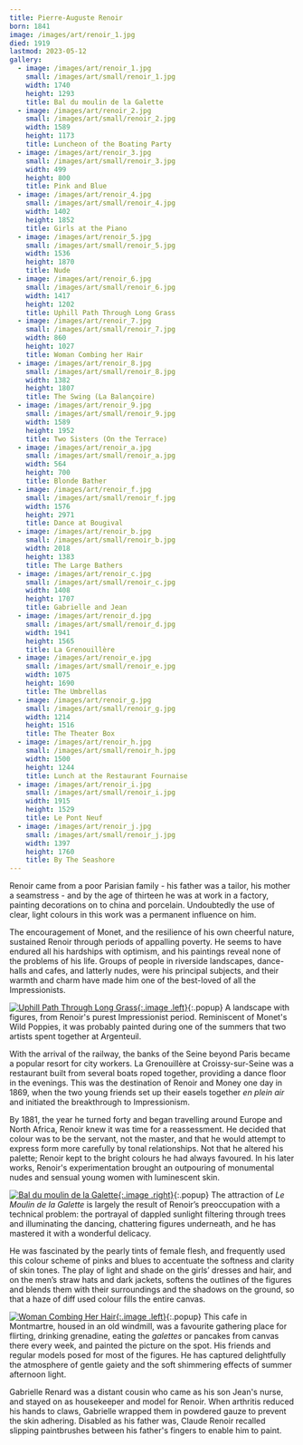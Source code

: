 ```yaml
---
title: Pierre-Auguste Renoir
born: 1841
image: /images/art/renoir_1.jpg
died: 1919
lastmod: 2023-05-12
gallery:
  - image: /images/art/renoir_1.jpg
    small: /images/art/small/renoir_1.jpg
    width: 1740
    height: 1293
    title: Bal du moulin de la Galette 
  - image: /images/art/renoir_2.jpg
    small: /images/art/small/renoir_2.jpg
    width: 1589
    height: 1173
    title: Luncheon of the Boating Party
  - image: /images/art/renoir_3.jpg
    small: /images/art/small/renoir_3.jpg
    width: 499
    height: 800
    title: Pink and Blue
  - image: /images/art/renoir_4.jpg
    small: /images/art/small/renoir_4.jpg
    width: 1402
    height: 1852
    title: Girls at the Piano
  - image: /images/art/renoir_5.jpg
    small: /images/art/small/renoir_5.jpg
    width: 1536
    height: 1870
    title: Nude
  - image: /images/art/renoir_6.jpg
    small: /images/art/small/renoir_6.jpg
    width: 1417
    height: 1202
    title: Uphill Path Through Long Grass
  - image: /images/art/renoir_7.jpg
    small: /images/art/small/renoir_7.jpg
    width: 860
    height: 1027
    title: Woman Combing her Hair
  - image: /images/art/renoir_8.jpg
    small: /images/art/small/renoir_8.jpg
    width: 1382
    height: 1807
    title: The Swing (La Balançoire)
  - image: /images/art/renoir_9.jpg
    small: /images/art/small/renoir_9.jpg
    width: 1589
    height: 1952
    title: Two Sisters (On the Terrace)
  - image: /images/art/renoir_a.jpg
    small: /images/art/small/renoir_a.jpg
    width: 564
    height: 700
    title: Blonde Bather
  - image: /images/art/renoir_f.jpg
    small: /images/art/small/renoir_f.jpg
    width: 1576
    height: 2971
    title: Dance at Bougival
  - image: /images/art/renoir_b.jpg
    small: /images/art/small/renoir_b.jpg
    width: 2018
    height: 1383
    title: The Large Bathers
  - image: /images/art/renoir_c.jpg
    small: /images/art/small/renoir_c.jpg
    width: 1408
    height: 1707
    title: Gabrielle and Jean
  - image: /images/art/renoir_d.jpg
    small: /images/art/small/renoir_d.jpg
    width: 1941
    height: 1565
    title: La Grenouillère
  - image: /images/art/renoir_e.jpg
    small: /images/art/small/renoir_e.jpg
    width: 1075
    height: 1690 
    title: The Umbrellas
  - image: /images/art/renoir_g.jpg
    small: /images/art/small/renoir_g.jpg
    width: 1214
    height: 1516
    title: The Theater Box
  - image: /images/art/renoir_h.jpg
    small: /images/art/small/renoir_h.jpg
    width: 1500
    height: 1244
    title: Lunch at the Restaurant Fournaise
  - image: /images/art/renoir_i.jpg
    small: /images/art/small/renoir_i.jpg
    width: 1915
    height: 1529
    title: Le Pont Neuf
  - image: /images/art/renoir_j.jpg
    small: /images/art/small/renoir_j.jpg
    width: 1397
    height: 1760
    title: By The Seashore
---
```


Renoir came from a poor Parisian family - his father was a tailor, his mother a
seamstress - and by the age of thirteen he was at work in a factory, painting
decorations on to china and porcelain. Undoubtedly the use of clear, light
colours in this work was a permanent influence on him.

The encouragement of Monet, and the resilience of his own cheerful nature,
sustained Renoir through periods of appalling poverty.  He seems to have
endured all his hardships with optimism, and his paintings reveal none of the
problems of his life. Groups of people in riverside landscapes, dance-halls and
cafes, and latterly nudes, were his principal subjects, and their warmth and
charm have made him one of the best-loved of all the Impressionists.

[![Uphill Path Through Long Grass](/images/art/renoir_6.jpg){:.image .left}](/images/art/renoir_6.jpg){:.popup}
A landscape with figures, from Renoir's purest Impressionist period.
Reminiscent of Monet's Wild Poppies, it was probably painted during one of the
summers that two artists spent together at Argenteuil.

With the arrival of the railway, the banks of the Seine beyond Paris became a
popular resort for city workers. La Grenouillère at Croissy-sur-Seine was a
restaurant built from several boats roped together, providing a dance floor in
the evenings. This was the destination of Renoir and Money one day in 1869,
when the two young friends set up their easels together _en plein air_ and
initiated the breakthrough to Impressionism.

By 1881, the year he turned forty and began travelling around Europe and North
Africa, Renoir knew it was time for a reassessment. He decided that colour was
to be the servant, not the master, and that he would attempt to express form
more carefully by tonal relationships. Not that he altered his palette; Renoir
kept to the bright colours he had always favoured. In his later works, Renoir's
experimentation brought an outpouring of monumental nudes and sensual young
women with luminescent skin.

[![Bal du moulin de la Galette](/images/art/renoir_1.jpg){:.image .right}](/images/art/renoir_1.jpg){:.popup}
The attraction of _Le Moulin de la Galette_ is largely the result of Renoir’s
preoccupation with a technical problem: the portrayal of dappled sunlight
filtering through trees and illuminating the dancing, chattering figures
underneath, and he has mastered it with a wonderful delicacy.

He was fascinated by the pearly tints of female flesh, and frequently used this
colour scheme of pinks and blues to accentuate the softness and clarity of skin
tones. The play of light and shade on the girls’ dresses and hair, and on the
men’s straw hats and dark jackets, softens the outlines of the figures and
blends them with their surroundings and the shadows on the ground, so that a
haze of diff used colour fills the entire canvas.

[![Woman Combing Her Hair](/images/art/renoir_7.jpg){:.image .left}](/images/art/renoir_7.jpg){:.popup}
This cafe in Montmartre, housed in an old windmill, was a favourite gathering
place for flirting, drinking grenadine, eating the _galettes_ or pancakes from
canvas there every week, and painted the picture on the spot.  His friends and
regular models posed for most of the figures. He has captured delightfully the
atmosphere of gentle gaiety and the soft shimmering effects of summer afternoon
light.

Gabrielle Renard was a distant cousin who came as his son Jean's nurse, and
stayed on as housekeeper and model for Renoir. When arthritis reduced his hands
to claws, Gabrielle wrapped them in powdered gauze to prevent the skin
adhering. Disabled as his father was, Claude Renoir recalled slipping
paintbrushes between his father's fingers to enable him to paint.
